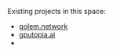 Existing projects in this space:
- [golem.network](https://www.golem.network/)
- [gputopia.ai](https://gputopia.ai/)
- 